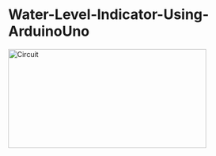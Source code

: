 # Water-Level-Indicator-Using-ArduinoUno

<img src="https://github.com/user-attachments/assets/85da967a-412f-4c1e-aaeb-318b213e4f7a" alt="Circuit" width="400" height="200">

